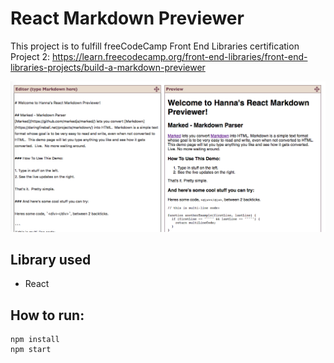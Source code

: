 # React Markdown Previewer
This project is to fulfill freeCodeCamp Front End Libraries certification Project 2: 
https://learn.freecodecamp.org/front-end-libraries/front-end-libraries-projects/build-a-markdown-previewer

[![Screenshot](./screenshot.png)](screenshot)

## Library used

- React

## How to run: 
```
npm install 
npm start
```